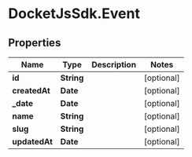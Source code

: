 # DocketJsSdk.Event

## Properties
Name | Type | Description | Notes
------------ | ------------- | ------------- | -------------
**id** | **String** |  | [optional] 
**createdAt** | **Date** |  | [optional] 
**_date** | **Date** |  | [optional] 
**name** | **String** |  | [optional] 
**slug** | **String** |  | [optional] 
**updatedAt** | **Date** |  | [optional] 


